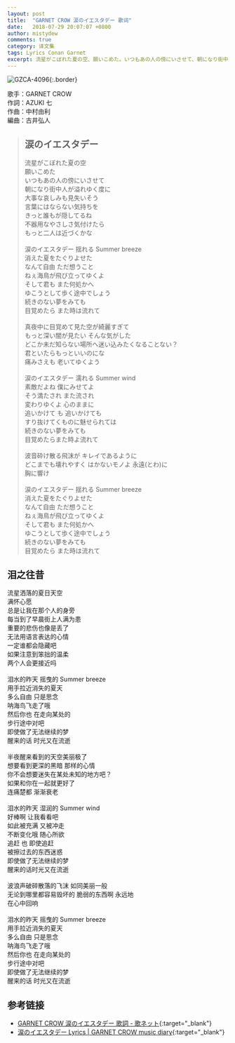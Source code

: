 ```yaml
---
layout: post
title:  "GARNET CROW 涙のイエスタデー 歌词"
date:   2018-07-29 20:07:07 +0800
author: mistydew
comments: true
category: 译文集
tags: Lyrics Conan Garnet
excerpt: 流星がこぼれた夏の空、願いこめた。いつもあの人の傍にいさせて、朝になり街中人が溢れゆく度に。
---
```

![GZCA-4096](https://crowsub.github.io/images/discography/single/GZCA-4096.jpg){:.border}

歌手：GARNET CROW<br>
作詞：AZUKI 七<br>
作曲：中村由利<br>
編曲：古井弘人

<blockquote class="original">
  <h2>涙のイエスタデー</h2>
  <p>
    流星がこぼれた夏の空<br>
    願いこめた<br>
    いつもあの人の傍にいさせて<br>
    朝になり街中人が溢れゆく度に<br>
    大事な哀しみも見失いそう<br>
    言葉にはならない気持ちを<br>
    きっと誰もが隠してるね<br>
    不器用なやさしさ気付けたら<br>
    もっと二人は近づくかな<br>
    <br>
    涙のイエスタデー 揺れる Summer breeze<br>
    消えた夏をたぐりよせた<br>
    なんて自由 ただ想うこと<br>
    ねぇ海鳥が飛び立ってゆくよ<br>
    そして君も また何処かへ<br>
    ゆこうとして歩く途中でしょう<br>
    続きのない夢をみても<br>
    目覚めたら また時は流れて<br>
    <br>
    真夜中に目覚めて見た空が綺麗すぎて<br>
    もっと深い闇が見たい そんな気がした<br>
    どこか未だ知らない場所へ迷い込みたくなることない？<br>
    君といたらもっといいのにな<br>
    痛みさえも 老いてゆくよう<br>
    <br>
    涙のイエスタデー 濡れる Summer wind<br>
    素敵だよね 僕にみせてよ<br>
    そう満たされ また流され<br>
    変わりゆくよ 心のままに<br>
    追いかけて も 追いかけても<br>
    すり抜けてくものに魅せられては<br>
    続きのない夢をみても<br>
    目覚めたらまた時よ流れて<br>
    <br>
    波音砕け散る飛沫が キレイであるように<br>
    どこまでも壊れやすく はかないモノよ 永遠(とわ)に<br>
    胸に響け<br>
    <br>
    涙のイエスタデー 揺れる Summer breeze<br>
    消えた夏をたぐりよせた<br>
    なんて自由 ただ想うこと<br>
    ねぇ海鳥が飛び立ってゆくよ<br>
    そして君も また何処かへ<br>
    ゆこうとして歩く途中でしょう<br>
    続きのない夢をみても<br>
    目覚めたら また時は流れて
  </p>
</blockquote>

<div class="translation">
  <h2>泪之往昔</h2>
  <p>
    流星洒落的夏日天空<br>
    满怀心愿<br>
    总是让我在那个人的身旁<br>
    每当到了早晨街上人满为患<br>
    重要的悲伤也像是丢了<br>
    无法用语言表达的心情<br>
    一定谁都会隐藏吧<br>
    如果注意到笨拙的温柔<br>
    两个人会更接近吗<br>
    <br>
    泪水的昨天 摇曳的 Summer breeze<br>
    用手拉近消失的夏天<br>
    多么自由 只是思念<br>
    呐海鸟飞走了哦<br>
    然后你也 在走向某处的<br>
    步行途中对吧<br>
    即使做了无法继续的梦<br>
    醒来的话 时光又在流逝<br>
    <br>
    半夜醒来看到的天空美丽极了<br>
    想要看到更深的黑暗 那样的心情<br>
    你不会想要迷失在某处未知的地方吧？<br>
    如果和你在一起就更好了<br>
    连痛楚都 渐渐衰老<br>
    <br>
    泪水的昨天 湿润的 Summer wind<br>
    好棒啊 让我看看吧<br>
    如此被充满 又被冲走<br>
    不断变化哦 随心所欲<br>
    追赶 也 即使追赶<br>
    被擦过去的东西迷惑<br>
    即使做了无法继续的梦<br>
    醒来的话时光又在流逝<br>
    <br>
    波浪声破碎散落的飞沫 如同美丽一般<br>
    无论到哪里都容易毁坏的 脆弱的东西啊 永远地<br>
    在心中回响<br>
    <br>
    泪水的昨天 摇曳的 Summer breeze<br>
    用手拉近消失的夏天<br>
    多么自由 只是思念<br>
    呐海鸟飞走了哦<br>
    然后你也 在走向某处的<br>
    步行途中对吧<br>
    即使做了无法继续的梦<br>
    醒来的话 时光又在流逝
  </p>
</div>

## 参考链接

* [GARNET CROW 涙のイエスタデー 歌詞 - 歌ネット](https://www.uta-net.com/song/55020/){:target="_blank"}
* [涙のイエスタデー Lyrics \| GARNET CROW music diary](https://crowsub.github.io/lyrics/original/涙のイエスタデー.html){:target="_blank"}
